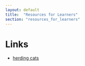 ```yaml
---
layout: default
title:  "Resources for Learners"
section: "resources_for_learners"
---
```

# Links
 * [herding cats](http://eed3si9n.com/herding-cats/)
